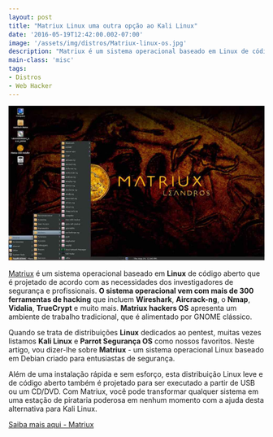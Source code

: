 ```yaml
---
layout: post
title: "Matriux Linux uma outra opção ao Kali Linux"
date: '2016-05-19T12:42:00.002-07:00'
image: '/assets/img/distros/Matriux-linux-os.jpg'
description: "Matriux é um sistema operacional baseado em Linux de código aberto que é projetado de acordo com as necessidades dos investigadores de segurança e profissionais."
main-class: 'misc'
tags:
- Distros
- Web Hacker
---
```


![Matriux Linux uma outra opção ao Kali Linux](/assets/img/distros/Matriux-linux-os.jpg "Matriux Linux uma outra opção ao Kali Linux")

[Matriux](http://matriux.sourceforge.net/) é um sistema operacional baseado em __Linux__ de código aberto que é projetado de acordo com as necessidades dos investigadores de segurança e profissionais. __O sistema operacional vem com mais de 300 ferramentas de hacking__ que incluem __Wireshark__, __Aircrack-ng__, o __Nmap__, __Vidalia__, __TrueCrypt__ e muito mais. __Matriux hackers OS__ apresenta um ambiente de trabalho tradicional, que é alimentado por GNOME clássico.

Quando se trata de distribuições __Linux__ dedicados ao pentest, muitas vezes listamos __Kali Linux__ e __Parrot Segurança OS__ como nossos favoritos. Neste artigo, vou dizer-lhe sobre __Matriux__ - um sistema operacional Linux baseado em Debian criado para entusiastas de segurança.

Além de uma instalação rápida e sem esforço, esta distribuição Linux leve e de código aberto também é projetado para ser executado a partir de USB ou um CD/DVD. Com Matriux, você pode transformar qualquer sistema em uma estação de pirataria poderosa em nenhum momento com a ajuda desta alternativa para Kali Linux.

[Saiba mais aqui - Matriux](http://matriux.sourceforge.net/)

